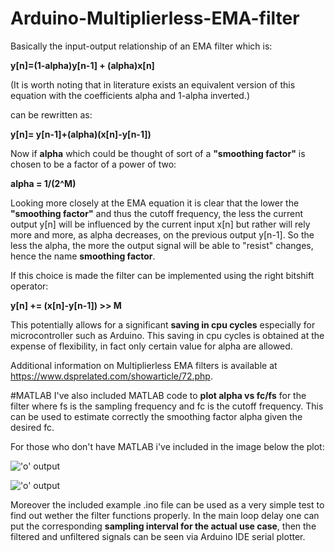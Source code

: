 # Arduino-Multiplierless-EMA-filter



Basically the input-output relationship of an EMA filter which is: 

**y[n]=(1-alpha)y[n-1] + (alpha)x[n]**

(It is worth noting that in literature exists an equivalent version of this equation with the coefficients alpha and 1-alpha inverted.) 

can be rewritten as: 

**y[n]= y[n-1]+(alpha)(x[n]-y[n-1])**

Now if **alpha** which could be thought of sort of a __"smoothing factor"__ is chosen to be a factor of a power of two: 

**alpha = 1/(2^M)**

Looking more closely at the EMA equation it is clear that the lower the __"smoothing factor"__ and thus the cutoff frequency, 
the less the current output y[n] will be influenced by the current input x[n] but rather will rely more and more, as alpha decreases, 
on the previous output y[n-1]. 
So  the less the alpha, the more the output signal will be able to "resist" changes, hence the name __smoothing factor__. 

If this choice is made the filter can be implemented using the right bitshift operator: 

**y[n] += (x[n]-y[n-1]) >> M** 

This potentially allows for  a significant  **saving  in  cpu  cycles** especially for microcontroller such as Arduino. 
This saving in cpu cycles is obtained at the expense of flexibility, in fact only certain value for alpha are allowed. 

Additional information on Multiplierless EMA filters is available at https://www.dsprelated.com/showarticle/72.php. 

#MATLAB 
I've also included MATLAB code to **plot alpha vs fc/fs** for the filter where fs is the sampling frequency and fc is the cutoff frequency. 
This can be used to estimate correctly the smoothing factor alpha given the desired fc. 

For those who don't have MATLAB i've included in the image below the plot: 

!['o' output](http://i.imgur.com/JlU6bXM.png)

!['o' output](http://i.imgur.com/is0V6jf.png)

Moreover the included example .ino file can be used as a very simple test to find out wether the filter functions properly. 
In the main loop delay one can put the corresponding **sampling interval for the actual use case**, then the filtered 
and unfiltered signals can be seen via Arduino IDE serial plotter.  




